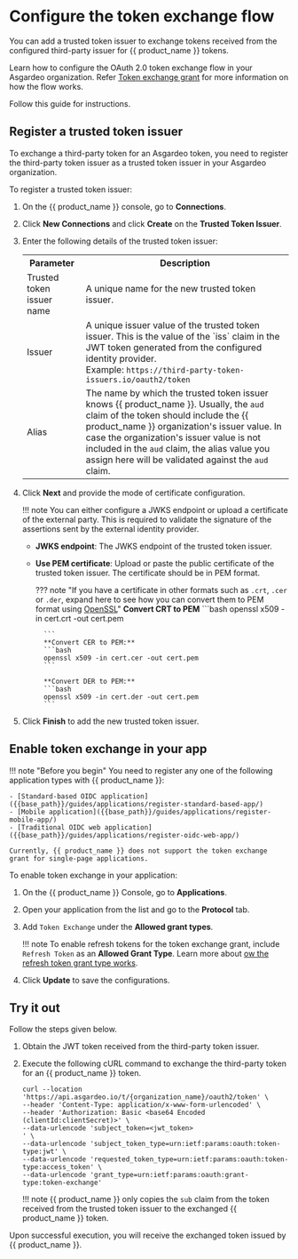 # Configure the token exchange flow

You can add a trusted token issuer to exchange tokens received from the configured third-party issuer for {{ product_name }} tokens.

Learn how to configure the OAuth 2.0 token exchange flow in your Asgardeo organization. Refer [Token exchange grant]({{base_path}}/references/grant-types-in-asgardeo/#token-exchange-grant) for more information on how the flow works.

Follow this guide for instructions.

## Register a trusted token issuer

To exchange a third-party token for an Asgardeo token, you need to register the third-party token issuer as a trusted token issuer in your Asgardeo organization.

To register a trusted token issuer:

1. On the {{ product_name }} console, go to **Connections**.
2. Click **New Connections** and click **Create** on the **Trusted Token Issuer**.
3. Enter the following details of the trusted token issuer:

    <table>
      <tr>
        <th>Parameter</th>
        <th>Description</th>
      </tr>
      <tr>
        <td>Trusted token issuer name</td>
        <td>A unique name for the new trusted token issuer.</td>
      </tr>
      <tr>
        <td>Issuer</td>
        <td>A unique issuer value of the trusted token issuer. This is the value of the `iss` claim in the JWT token generated from the configured identity provider. <br>
        Example: <code>https://third-party-token-issuers.io/oauth2/token</code></td>
      </tr>
      <tr>
        <td>Alias</td>
        <td>The name by which the trusted token issuer knows {{ product_name }}. Usually, the <code>aud</code> claim of the token should include the {{ product_name }} organization's issuer value. In case the organization's issuer value is not included in the <code>aud</code> claim, the alias value you assign here will be validated against the <code>aud</code> claim.</td>
      </tr>
    </table>

4. Click **Next** and provide the mode of certificate configuration.

    !!! note
        You can either configure a JWKS endpoint or upload a certificate of the external party. This is required to validate the signature of the assertions sent by the external identity provider.

    - **JWKS endpoint**: The JWKS endpoint of the trusted token issuer.
    - **Use PEM certificate**: Upload or paste the public certificate of the trusted token issuer. The certificate should be in PEM format.

        ??? note "If you have a certificate in other formats such as `.crt`, `.cer` or `.der`, expand here to see how you can convert them to PEM format using [OpenSSL](https://www.openssl.org/)"
            **Convert CRT to PEM**
            ```bash
            openssl x509 -in cert.crt -out cert.pem

            ```
            **Convert CER to PEM:**
            ```bash
            openssl x509 -in cert.cer -out cert.pem
            ```  

            **Convert DER to PEM:**
            ```bash
            openssl x509 -in cert.der -out cert.pem
            ```

5. Click **Finish** to add the new trusted token issuer.

## Enable token exchange in your app

!!! note "Before you begin"
    You need to register any one of the following application types with {{ product_name }}:

    - [Standard-based OIDC application]({{base_path}}/guides/applications/register-standard-based-app/)
    - [Mobile application]({{base_path}}/guides/applications/register-mobile-app/)
    - [Traditional OIDC web application]({{base_path}}/guides/applications/register-oidc-web-app/)

    Currently, {{ product_name }} does not support the token exchange grant for single-page applications.

To enable token exchange in your application:

1. On the {{ product_name }} Console, go to **Applications**.

2. Open your application from the list and go to the **Protocol** tab.

3. Add `Token Exchange` under the **Allowed grant types**.

    !!! note
        To enable refresh tokens for the token exchange grant, include `Refresh Token` as an **Allowed Grant Type**. Learn more about [ow the refresh token grant type works]({{base_path}}/references/grant-types-in-asgardeo/#refresh-token-grant).

4. Click **Update** to save the configurations.

## Try it out

Follow the steps given below.

1. Obtain the JWT token received from the third-party token issuer.
2. Execute the following cURL command to exchange the third-party token for an {{ product_name }} token.

    ``` curl
    curl --location 'https://api.asgardeo.io/t/{organization_name}/oauth2/token' \
    --header 'Content-Type: application/x-www-form-urlencoded' \
    --header 'Authorization: Basic <base64 Encoded (clientId:clientSecret)>' \
    --data-urlencode 'subject_token=<jwt_token>
    ' \
    --data-urlencode 'subject_token_type=urn:ietf:params:oauth:token-type:jwt' \
    --data-urlencode 'requested_token_type=urn:ietf:params:oauth:token-type:access_token' \
    --data-urlencode 'grant_type=urn:ietf:params:oauth:grant-type:token-exchange'
    ```

    !!! note
        {{ product_name }} only copies the `sub` claim from the token received from the trusted token issuer to the exchanged {{ product_name }} token.

Upon successful execution, you will receive the exchanged token issued by {{ product_name }}.